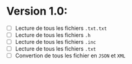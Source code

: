 # Version 1.0:
- [ ] Lecture de tous les fichiers `.txt.txt`
- [ ] Lecture de tous les fichiers `.h`
- [ ] Lecture de tous les fichiers `.inc`
- [ ] Lecture de tous les fichiers `.txt`
- [ ] Convertion de tous les fichier en `JSON` et `XML`
